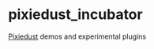 # pixiedust_incubator

[Pixiedust](https://github.com/ibm-cds-labs/pixiedust) demos and experimental plugins
